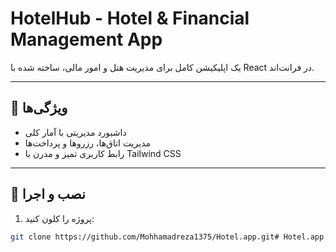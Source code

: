 # HotelHub - Hotel & Financial Management App

یک اپلیکیشن کامل برای مدیریت هتل و امور مالی، ساخته شده با React در فرانت‌اند.

---

## 🎯 ویژگی‌ها

- داشبورد مدیریتی با آمار کلی
- مدیریت اتاق‌ها، رزروها و پرداخت‌ها
- رابط کاربری تمیز و مدرن با Tailwind CSS

---

## 🚀 نصب و اجرا

1. پروژه را کلون کنید:

```bash
git clone https://github.com/Mohhamadreza1375/Hotel.app.git# Hotel.app
